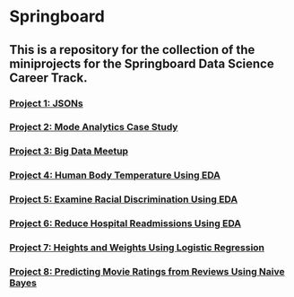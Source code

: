 # Springboard
## This is a repository for the collection of the miniprojects for the Springboard Data Science Career Track.  
### [Project 1: JSONs](https://github.com/chill7627/Springboard/blob/master/sliderule_dsi_json_exercise.ipynb)
### [Project 2: Mode Analytics Case Study](https://github.com/chill7627/Springboard/blob/master/python-notebook_understanding-search-at-yammer.py)
### [Project 3: Big Data Meetup](https://github.com/chill7627/Springboard/blob/master/Big%20Data%20Jax%20Meetup%20on%20LocatorX.pdf)
### [Project 4: Human Body Temperature Using EDA](https://github.com/chill7627/Springboard/blob/master/sliderule_dsi_inferential_statistics_exercise_1.ipynb)
### [Project 5: Examine Racial Discrimination Using EDA](https://github.com/chill7627/Springboard/blob/master/sliderule_dsi_inferential_statistics_exercise_2.ipynb)
### [Project 6: Reduce Hospital Readmissions Using EDA](https://github.com/chill7627/Springboard/blob/master/sliderule_dsi_inferential_statistics_exercise_3.ipynb)
### [Project 7: Heights and Weights Using Logistic Regression](https://github.com/chill7627/Springboard/blob/master/Mini_Project_Logistic_Regression.ipynb)
### [Project 8: Predicting Movie Ratings from Reviews Using Naive Bayes](https://github.com/chill7627/Springboard/blob/master/Mini_Project_Naive_Bayes.ipynb)
